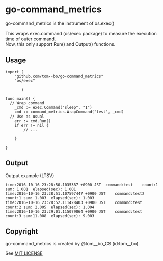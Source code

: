 # go-command_metrics

go-command_metrics is the instrument of os.exec()

This wraps exec.command (os/exec package) to measure the execution time of outer command.  
Now, this only support Run() and Output() functions.

## Usage

```
import (
	"github.com/tom--bo/go-command_metrics"
	"os/exec"

	   )

func main() {
  // Wrap command
	_cmd := exec.Command("sleep", "1")
	cmd := command_metrics.WrapCommand("test", _cmd)
  // Use as usual
	err := cmd.Run()
	if err != nil {
		// ...

	}

}
```

## Output

Output example (LTSV)

```
time:2016-10-16 23:28:50.1035387 +0900 JST	command:test	count:1	sum: 1.001	elapsed(sec): 1.001
time:2016-10-16 23:28:51.107597447 +0900 JST	command:test2	count:1	sum: 1.003	elapsed(sec): 1.003
time:2016-10-16 23:28:52.111428403 +0900 JST	command:test	count:2	sum: 2.005	elapsed(sec): 1.004
time:2016-10-16 23:29:01.115079064 +0900 JST	command:test	count:3	sum:11.008	elapsed(sec): 9.003
```

## Copyright

go-command_metrics is created by @tom\__bo_CS (id:tom\__bo).

See [MIT LICENSE](https://opensource.org/licenses/MIT)


